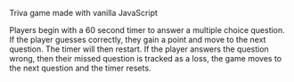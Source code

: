 Triva game made with vanilla JavaScript

Players begin with a 60 second timer to answer a multiple choice question. If the player guesses correctly, they gain a point and move to the next question. The timer will then restart. If the player answers the question wrong, then their missed question is tracked as a loss, the game moves to the next question and the timer resets. 
